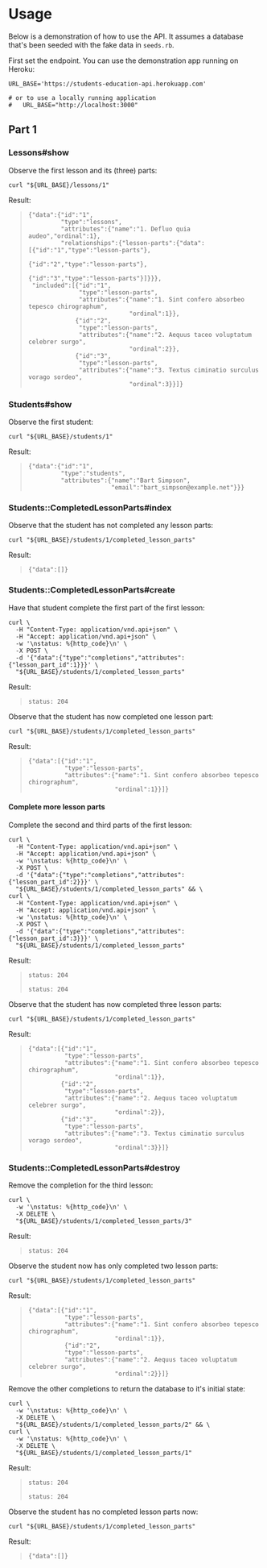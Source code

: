 # Usage

Below is a demonstration of how to use the API. It assumes a database that's been seeded with the fake data in
`seeds.rb`.

First set the endpoint. You can use the demonstration app running on Heroku:

    URL_BASE='https://students-education-api.herokuapp.com'

    # or to use a locally running application
    #   URL_BASE="http://localhost:3000"

## Part 1

### Lessons#show

Observe the first lesson and its (three) parts:

    curl "${URL_BASE}/lessons/1"

Result:

>     {"data":{"id":"1",
>              "type":"lessons",
>              "attributes":{"name":"1. Defluo quia audeo","ordinal":1},
>              "relationships":{"lesson-parts":{"data":[{"id":"1","type":"lesson-parts"},
>                                                       {"id":"2","type":"lesson-parts"},
>                                                       {"id":"3","type":"lesson-parts"}]}}},
>      "included":[{"id":"1",
>                   "type":"lesson-parts",
>                   "attributes":{"name":"1. Sint confero absorbeo tepesco chirographum",
>                                 "ordinal":1}},
>                  {"id":"2",
>                   "type":"lesson-parts",
>                   "attributes":{"name":"2. Aequus taceo voluptatum celebrer surgo",
>                                 "ordinal":2}},
>                  {"id":"3",
>                   "type":"lesson-parts",
>                   "attributes":{"name":"3. Textus ciminatio surculus vorago sordeo",
>                                 "ordinal":3}}]}

### Students#show

Observe the first student:

    curl "${URL_BASE}/students/1"

Result:

>     {"data":{"id":"1",
>              "type":"students",
>              "attributes":{"name":"Bart Simpson",
>                            "email":"bart_simpson@example.net"}}}

### Students::CompletedLessonParts#index

Observe that the student has not completed any lesson parts:

    curl "${URL_BASE}/students/1/completed_lesson_parts"

Result:

>     {"data":[]}

### Students::CompletedLessonParts#create

Have that student complete the first part of the first lesson:

    curl \
      -H "Content-Type: application/vnd.api+json" \
      -H "Accept: application/vnd.api+json" \
      -w '\nstatus: %{http_code}\n' \
      -X POST \
      -d '{"data":{"type":"completions","attributes":{"lesson_part_id":1}}}' \
      "${URL_BASE}/students/1/completed_lesson_parts"

Result:

>     status: 204

Observe that the student has now completed one lesson part:

    curl "${URL_BASE}/students/1/completed_lesson_parts"

Result:

>     {"data":[{"id":"1",
>               "type":"lesson-parts",
>               "attributes":{"name":"1. Sint confero absorbeo tepesco chirographum",
>                             "ordinal":1}}]}

#### Complete more lesson parts

Complete the second and third parts of the first lesson:

    curl \
      -H "Content-Type: application/vnd.api+json" \
      -H "Accept: application/vnd.api+json" \
      -w '\nstatus: %{http_code}\n' \
      -X POST \
      -d '{"data":{"type":"completions","attributes":{"lesson_part_id":2}}}' \
      "${URL_BASE}/students/1/completed_lesson_parts" && \
    curl \
      -H "Content-Type: application/vnd.api+json" \
      -H "Accept: application/vnd.api+json" \
      -w '\nstatus: %{http_code}\n' \
      -X POST \
      -d '{"data":{"type":"completions","attributes":{"lesson_part_id":3}}}' \
      "${URL_BASE}/students/1/completed_lesson_parts"

Result:

>     status: 204
>
>     status: 204

Observe that the student has now completed three lesson parts:

    curl "${URL_BASE}/students/1/completed_lesson_parts"

Result:

>     {"data":[{"id":"1",
>               "type":"lesson-parts",
>               "attributes":{"name":"1. Sint confero absorbeo tepesco chirographum",
>                             "ordinal":1}},
>              {"id":"2",
>               "type":"lesson-parts",
>               "attributes":{"name":"2. Aequus taceo voluptatum celebrer surgo",
>                             "ordinal":2}},
>              {"id":"3",
>               "type":"lesson-parts",
>               "attributes":{"name":"3. Textus ciminatio surculus vorago sordeo",
>                             "ordinal":3}}]}

### Students::CompletedLessonParts#destroy

Remove the completion for the third lesson:

    curl \
      -w '\nstatus: %{http_code}\n' \
      -X DELETE \
      "${URL_BASE}/students/1/completed_lesson_parts/3"

Result:

>     status: 204

Observe the student now has only completed two lesson parts:

    curl "${URL_BASE}/students/1/completed_lesson_parts"

Result:

>     {"data":[{"id":"1",
>               "type":"lesson-parts",
>               "attributes":{"name":"1. Sint confero absorbeo tepesco chirographum",
>                             "ordinal":1}},
>               {"id":"2",
>               "type":"lesson-parts",
>               "attributes":{"name":"2. Aequus taceo voluptatum celebrer surgo",
>                             "ordinal":2}}]}

Remove the other completions to return the database to it's initial state:

    curl \
      -w '\nstatus: %{http_code}\n' \
      -X DELETE \
      "${URL_BASE}/students/1/completed_lesson_parts/2" && \
    curl \
      -w '\nstatus: %{http_code}\n' \
      -X DELETE \
      "${URL_BASE}/students/1/completed_lesson_parts/1"

Result:

>     status: 204
>
>     status: 204

Observe the student has no completed lesson parts now:

    curl "${URL_BASE}/students/1/completed_lesson_parts"

Result:

>     {"data":[]}
